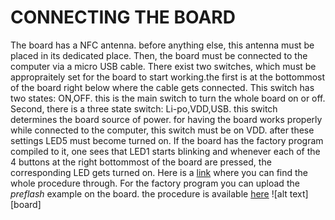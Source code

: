 # CONNECTING THE BOARD
The board has a NFC antenna. before anything else, this antenna must be placed in its dedicated place. Then, the board must be connected to the computer via a micro USB  cable.
There exist two switches, which must be appropraitely set for the board to start working.the first is at the bottommost of the board right below where the cable gets connected.
This switch has two states: ON,OFF. this is the main switch to turn the whole board on or off.
Second, there is a three state switch: Li-po,VDD,USB. this switch determines the board source of power. for having the board works properly while connected to the computer, this switch must be on VDD.
after these settings LED5 must become turned on. If the board has the factory program compiled to it, one sees that LED1 starts blinking and whenever each of the 4 buttons at the right bottommost of the board are pressed, the corresponding LED gets turned on.
Here is a [link](https://www.nordicsemi.com/Products/Development-hardware/nRF52840-DK/GetStarted?lang=en#infotabs) where you can find the whole procedure through. For the factory program you can upload the *preflash* example on the board. the procedure is available [here](https://infocenter.nordicsemi.com/index.jsp?topic=%2Fsdk_nrf5_v16.0.0%2Fpreflash_example.html&cp=6_1_4_6_23)
![alt text][board]
